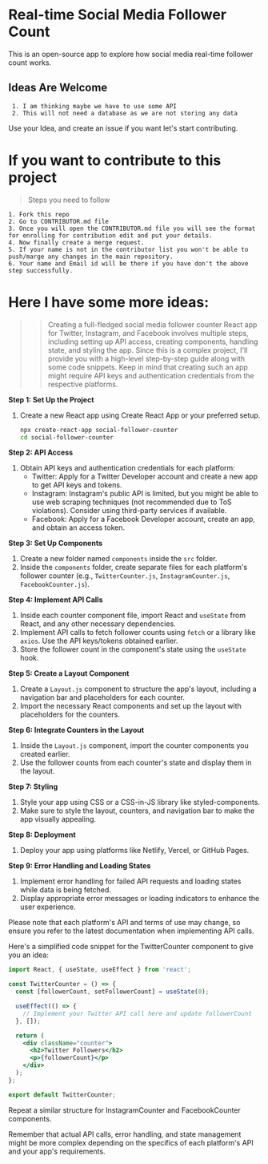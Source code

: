 # Real-time Social Media Follower Count
This is an open-source app to explore how social media real-time follower count works.

## Ideas Are Welcome
```
 1. I am thinking maybe we have to use some API
 2. This will not need a database as we are not storing any data
```
Use your Idea, and create an issue if you want let's start contributing.

# If you want to contribute to this project
> Steps you need to follow
```
1. Fork this repo
2. Go to CONTRIBUTOR.md file
3. Once you will open the CONTRIBUTOR.md file you will see the format for enrolling for contribution edit and put your details.
4. Now finally create a merge request.
5. If your name is not in the contributor list you won't be able to push/marge any changes in the main repository.
6. Your name and Email id will be there if you have don't the above step successfully.
```



# Here I have some more ideas:

>> Creating a full-fledged social media follower counter React app for Twitter, Instagram, and Facebook involves multiple steps, including setting up API access, creating components, handling state, and styling the app. Since this is a complex project, I'll provide you with a high-level step-by-step guide along with some code snippets. Keep in mind that creating such an app might require API keys and authentication credentials from the respective platforms.

**Step 1: Set Up the Project**
1. Create a new React app using Create React App or your preferred setup.
   ```sh
   npx create-react-app social-follower-counter
   cd social-follower-counter
   ```

**Step 2: API Access**
1. Obtain API keys and authentication credentials for each platform:
   - Twitter: Apply for a Twitter Developer account and create a new app to get API keys and tokens.
   - Instagram: Instagram's public API is limited, but you might be able to use web scraping techniques (not recommended due to ToS violations). Consider using third-party services if available.
   - Facebook: Apply for a Facebook Developer account, create an app, and obtain an access token.

**Step 3: Set Up Components**
1. Create a new folder named `components` inside the `src` folder.
2. Inside the `components` folder, create separate files for each platform's follower counter (e.g., `TwitterCounter.js`, `InstagramCounter.js`, `FacebookCounter.js`).

**Step 4: Implement API Calls**
1. Inside each counter component file, import React and `useState` from React, and any other necessary dependencies.
2. Implement API calls to fetch follower counts using `fetch` or a library like `axios`. Use the API keys/tokens obtained earlier.
3. Store the follower count in the component's state using the `useState` hook.

**Step 5: Create a Layout Component**
1. Create a `Layout.js` component to structure the app's layout, including a navigation bar and placeholders for each counter.
2. Import the necessary React components and set up the layout with placeholders for the counters.

**Step 6: Integrate Counters in the Layout**
1. Inside the `Layout.js` component, import the counter components you created earlier.
2. Use the follower counts from each counter's state and display them in the layout.

**Step 7: Styling**
1. Style your app using CSS or a CSS-in-JS library like styled-components.
2. Make sure to style the layout, counters, and navigation bar to make the app visually appealing.

**Step 8: Deployment**
1. Deploy your app using platforms like Netlify, Vercel, or GitHub Pages.

**Step 9: Error Handling and Loading States**
1. Implement error handling for failed API requests and loading states while data is being fetched.
2. Display appropriate error messages or loading indicators to enhance the user experience.

Please note that each platform's API and terms of use may change, so ensure you refer to the latest documentation when implementing API calls.

Here's a simplified code snippet for the TwitterCounter component to give you an idea:

```jsx
import React, { useState, useEffect } from 'react';

const TwitterCounter = () => {
  const [followerCount, setFollowerCount] = useState(0);

  useEffect(() => {
    // Implement your Twitter API call here and update followerCount
  }, []);

  return (
    <div className="counter">
      <h2>Twitter Followers</h2>
      <p>{followerCount}</p>
    </div>
  );
};

export default TwitterCounter;
```

Repeat a similar structure for InstagramCounter and FacebookCounter components.

Remember that actual API calls, error handling, and state management might be more complex depending on the specifics of each platform's API and your app's requirements.
